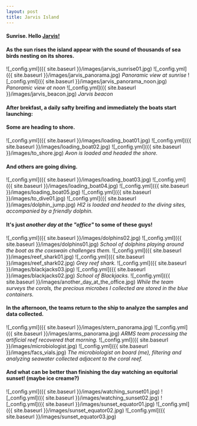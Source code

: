 ```yaml
---
layout: post
title: Jarvis Island
---
```


#### Sunrise. Hello [Jarvis!](http://en.wikipedia.org/wiki/Jarvis_Island)  
#### As the sun rises the island appear with the sound of thousands of sea birds nesting on its shores.
![_config.yml]({{ site.baseurl }}/images/jarvis_sunrise01.jpg)
![_config.yml]({{ site.baseurl }}/images/jarvis_panorama.jpg)
_Panoramic view at sunrise_
![_config.yml]({{ site.baseurl }}/images/jarvis_panorama_noon.jpg)
_Panoramic view at noon_
![_config.yml]({{ site.baseurl }}/images/jarvis_beacon.jpg)
_Jarvis beacon_

#### After brekfast, a daily safty breifing and immediately the boats start launching:  
#### Some are heading to shore.
![_config.yml]({{ site.baseurl }}/images/loading_boat01.jpg)
![_config.yml]({{ site.baseurl }}/images/loading_boat02.jpg)
![_config.yml]({{ site.baseurl }}/images/to_shore.jpg)
_Avon is loaded and headed the shore._

#### And others are going diving.
![_config.yml]({{ site.baseurl }}/images/loading_boat03.jpg)
![_config.yml]({{ site.baseurl }}/images/loading_boat04.jpg)
![_config.yml]({{ site.baseurl }}/images/loading_boat05.jpg)
![_config.yml]({{ site.baseurl }}/images/to_dive01.jpg)
![_config.yml]({{ site.baseurl }}/images/dolphin_jump.jpg)
_HI2 is loaded and headed to the diving sites, accompanied by a friendly dolphin._

#### It's just _another day at the "office"_ to some of these guys!
![_config.yml]({{ site.baseurl }}/images/dolphins02.jpg)
![_config.yml]({{ site.baseurl }}/images/dolphins01.jpg)
_School of dolphins playing around the boat as the coxswain challenges them._
![_config.yml]({{ site.baseurl }}/images/reef_shark01.jpg)
![_config.yml]({{ site.baseurl }}/images/reef_shark02.jpg)
_Grey reef shark._
![_config.yml]({{ site.baseurl }}/images/blackjacks03.jpg)
![_config.yml]({{ site.baseurl }}/images/blackjacks02.jpg)
_School of Blackjacks._
![_config.yml]({{ site.baseurl }}/images/another_day_at_the_office.jpg)
_While the team surveys the corals, the precious microbes I collected are stored in the blue containers._

#### In the afternoon, the teams return to the ship to analyze the samples and data collected.
![_config.yml]({{ site.baseurl }}/images/stern_panorama.jpg)
![_config.yml]({{ site.baseurl }}/images/arms_panorama.jpg)
_ARMS team processing the artificial reef recovered that morning._
![_config.yml]({{ site.baseurl }}/images/microbiologist.jpg)
![_config.yml]({{ site.baseurl }}/images/facs_vials.jpg)
_The microbiologist on board (me), filtering and analyzing seawater collected adjacent to the coral reef._

#### And what can be better than finishing the day watching an equitorial sunset! (maybe ice creame?)
![_config.yml]({{ site.baseurl }}/images/watching_sunset01.jpg)
![_config.yml]({{ site.baseurl }}/images/watching_sunset02.jpg)
![_config.yml]({{ site.baseurl }}/images/sunset_equator01.jpg)
![_config.yml]({{ site.baseurl }}/images/sunset_equator02.jpg)
![_config.yml]({{ site.baseurl }}/images/sunset_equator03.jpg)
